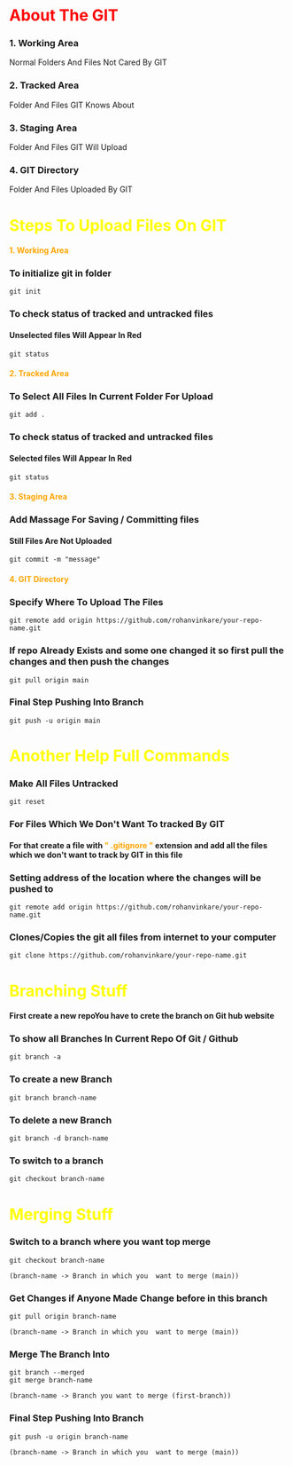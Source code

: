 # <B style="color:Red">About The GIT</B>

### 1. Working Area

Normal Folders And Files Not Cared By GIT

### 2. Tracked Area

Folder And Files GIT Knows About

### 3. Staging Area

Folder And Files GIT Will Upload

### 4. GIT Directory

Folder And Files Uploaded By GIT

# <B style="color:yellow">Steps To Upload Files On GIT</B>

#### <B style="color:orange">1. Working Area</B>

### To initialize git in folder

```
git init
```

### To check status of tracked and untracked files

#### Unselected files Will Appear In Red

```
git status
```

#### <B style="color:orange">2. Tracked Area</B>

### To Select All Files In Current Folder For Upload

```
git add .
```

### To check status of tracked and untracked files

#### Selected files Will Appear In Red

```
git status
```

#### <B style="color:orange">3. Staging Area</B>

### Add Massage For Saving / Committing files

#### Still Files Are Not Uploaded

```
git commit -m "message"
```

#### <B style="color:orange">4. GIT Directory</B>

### Specify Where To Upload The Files

```
git remote add origin https://github.com/rohanvinkare/your-repo-name.git
```

### If repo Already Exists and some one changed it so first pull the changes and then push the changes

```
git pull origin main
```

### Final Step Pushing Into Branch

```
git push -u origin main
```

# <B style="color:yellow">Another Help Full Commands</B>

### Make All Files Untracked

```
git reset
```

### For Files Which We Don't Want To tracked By GIT

#### For that create a file with <B style="color:orange">" .gitignore "</B> extension and add all the files which we don't want to track by GIT in this file

### Setting address of the location where the changes will be pushed to

```
git remote add origin https://github.com/rohanvinkare/your-repo-name.git
```

### Clones/Copies the git all files from internet to your computer

```
git clone https://github.com/rohanvinkare/your-repo-name.git
```

# <B style="color:yellow">Branching Stuff</B>

#### First create a new repoYou have to crete the branch on Git hub website

### To show all Branches In Current Repo Of Git / Github

```
git branch -a
```

### To create a new Branch

```
git branch branch-name
```

### To delete a new Branch

```
git branch -d branch-name
```

### To switch to a branch

```
git checkout branch-name
```

# <B style="color:yellow">Merging Stuff</B>

### Switch to a branch where you want top merge

```
git checkout branch-name

(branch-name -> Branch in which you  want to merge (main))
```

### Get Changes if Anyone Made Change before in this branch

```
git pull origin branch-name

(branch-name -> Branch in which you  want to merge (main))
```

### Merge The Branch Into

```
git branch --merged
git merge branch-name

(branch-name -> Branch you want to merge (first-branch))
```

### Final Step Pushing Into Branch

```
git push -u origin branch-name

(branch-name -> Branch in which you  want to merge (main))
```
